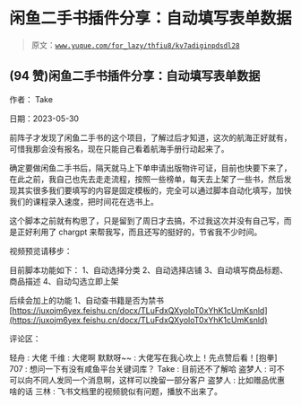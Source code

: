 # 闲鱼二手书插件分享：自动填写表单数据

> 原文：[`www.yuque.com/for_lazy/thfiu8/kv7adiginpdsdl28`](https://www.yuque.com/for_lazy/thfiu8/kv7adiginpdsdl28)



## (94 赞)闲鱼二手书插件分享：自动填写表单数据 

作者： Take 

日期：2023-05-30 

前阵子才发现了闲鱼二手书的这个项目，了解过后才知道，这次的航海正好就有，可惜我那会没有报名，现在只能自己看着航海手册行动起来了。 

确定要做闲鱼二手书后，隔天就马上下单申请出版物许可证，目前也快要下来了，在此之前，我自己也先去走走流程，按照一些榜单，每天去上架了一些书，然后发现其实很多我们要填写的内容是固定模板的，完全可以通过脚本自动化填写，加快我们的课程录入速度，把时间花在选书上。 

这个脚本之前就有构思了，只是留到了周日才去搞，不过我这次并没有自己写，而是正好利用了 chargpt 来帮我写，而且还写的挺好的，节省我不少时间。 

视频预览请移步： 

目前脚本功能如下： 1、自动选择分类 2、自动选择店铺 3、自动填写商品标题、商品描述 4、自动勾选立即上架 

后续会加上的功能 1、自动查书籍是否为禁书[https://juxojm6yex.feishu.cn/docx/TLuFdxQXyoloT0xYhK1cUmKsnld](https://juxojm6yex.feishu.cn/docx/TLuFdxQXyoloT0xYhK1cUmKsnld) 

评论区： 

轻舟 : 大佬 千维 : 大佬啊 默默呀~~ : 大佬写在我心坎上！先点赞后看！[抱拳] 707 : 想问一下有没有咸鱼平台关键词库？ Take : 目前还不了解哈 盗梦人 : 可不可以向不同人发同一个消息啊，这样可以挽留一部分客户 盗梦人 : 比如赠品优惠啥的话 三林 : 飞书文档里的视频貌似有问题，播放不出来了。